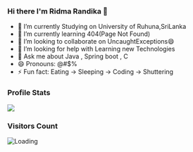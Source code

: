### Hi there I'm Ridma Randika 👋

- 🔭 I’m currently Studying on University of Ruhuna,SriLanka
- 🌱 I’m currently learning 404(Page Not Found)
- 👯 I’m looking to collaborate on UncaughtExceptions😄
- 🤔 I’m looking for help with Learning new Technologies
- 💬 Ask me about Java , Spring boot , C
- 😄 Pronouns: @#$%
- ⚡ Fun fact: Eating -> Sleeping -> Coding -> Shuttering 

### Profile Stats

<img src="https://github-readme-stats.vercel.app/api?username=RidmaRandika&&show_icons=true&title_color=ffffff&icon_color=bb2acf&text_color=daf7dc&bg_color=151515">

### Visitors Count

<img align="left" src = "https://profile-counter.glitch.me/RidmaRandika/count.svg" alt ="Loading">
